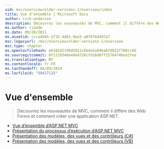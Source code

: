 ```yaml
---
uid: mvc/overview/older-versions-1/overview/index
title: Vue d’ensemble | Microsoft Docs
author: rick-anderson
description: Découvrez les nouveautés de MVC, comment il diffère des Web Forms et comment créer une application ASP.NET.
ms.author: riande
ms.date: 09/28/2011
ms.assetid: ccca4b85-2f32-4d81-9ae5-a876f84497a7
msc.legacyurl: /mvc/overview/older-versions-1/overview
msc.type: chapter
ms.openlocfilehash: e6282d2199d5821cbbda5a846a6fd031f786cc0d
ms.sourcegitcommit: 0f1119340e4464720cfd16d0ff15764746ea1fea
ms.translationtype: MT
ms.contentlocale: fr-FR
ms.lasthandoff: 04/09/2019
ms.locfileid: "59417115"
---
```

# <a name="overview"></a>Vue d'ensemble

> Découvrez les nouveautés de MVC, comment il diffère des Web Forms et comment créer une application ASP.NET.


- [Vue d’ensemble d’ASP.NET MVC](asp-net-mvc-overview.md)
- [Présentation du processus d’exécution d’ASP.NET MVC](understanding-the-asp-net-mvc-execution-process.md)
- [Présentation des modèles, des vues et des contrôleurs (C#)](understanding-models-views-and-controllers-cs.md)
- [Présentation des modèles, des vues et des contrôleurs (VB)](understanding-models-views-and-controllers-vb.md)
